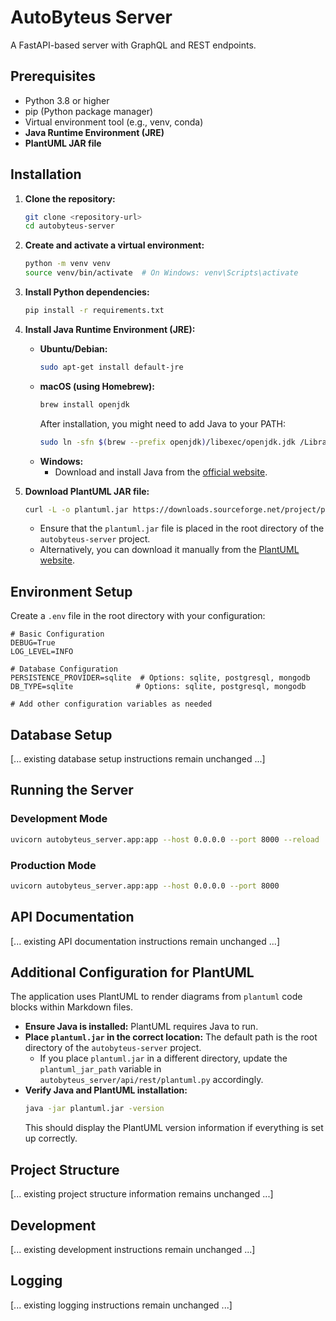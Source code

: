 # AutoByteus Server

A FastAPI-based server with GraphQL and REST endpoints.

## Prerequisites

- Python 3.8 or higher
- pip (Python package manager)
- Virtual environment tool (e.g., venv, conda)
- **Java Runtime Environment (JRE)**
- **PlantUML JAR file**

## Installation

1. **Clone the repository:**
   ```bash
   git clone <repository-url>
   cd autobyteus-server
   ```

2. **Create and activate a virtual environment:**
   ```bash
   python -m venv venv
   source venv/bin/activate  # On Windows: venv\Scripts\activate
   ```

3. **Install Python dependencies:**
   ```bash
   pip install -r requirements.txt
   ```

4. **Install Java Runtime Environment (JRE):**
   - **Ubuntu/Debian:**
     ```bash
     sudo apt-get install default-jre
     ```
   - **macOS (using Homebrew):**
     ```bash
     brew install openjdk
     ```
     After installation, you might need to add Java to your PATH:
     ```bash
     sudo ln -sfn $(brew --prefix openjdk)/libexec/openjdk.jdk /Library/Java/JavaVirtualMachines/openjdk.jdk
     ```
   - **Windows:**
     - Download and install Java from the [official website](https://www.java.com/en/download/).

5. **Download PlantUML JAR file:**
   ```bash
   curl -L -o plantuml.jar https://downloads.sourceforge.net/project/plantuml/plantuml.jar
   ```
   - Ensure that the `plantuml.jar` file is placed in the root directory of the `autobyteus-server` project.
   - Alternatively, you can download it manually from the [PlantUML website](https://plantuml.com/download).

## Environment Setup

Create a `.env` file in the root directory with your configuration:

```env
# Basic Configuration
DEBUG=True
LOG_LEVEL=INFO

# Database Configuration
PERSISTENCE_PROVIDER=sqlite  # Options: sqlite, postgresql, mongodb
DB_TYPE=sqlite              # Options: sqlite, postgresql, mongodb

# Add other configuration variables as needed
```

## Database Setup

[... existing database setup instructions remain unchanged ...]

## Running the Server

### Development Mode
```bash
uvicorn autobyteus_server.app:app --host 0.0.0.0 --port 8000 --reload
```

### Production Mode
```bash
uvicorn autobyteus_server.app:app --host 0.0.0.0 --port 8000
```

## API Documentation

[... existing API documentation instructions remain unchanged ...]

## Additional Configuration for PlantUML

The application uses PlantUML to render diagrams from `plantuml` code blocks within Markdown files.

- **Ensure Java is installed:** PlantUML requires Java to run.
- **Place `plantuml.jar` in the correct location:** The default path is the root directory of the `autobyteus-server` project.
  - If you place `plantuml.jar` in a different directory, update the `plantuml_jar_path` variable in `autobyteus_server/api/rest/plantuml.py` accordingly.
- **Verify Java and PlantUML installation:**
  ```bash
  java -jar plantuml.jar -version
  ```
  This should display the PlantUML version information if everything is set up correctly.

## Project Structure

[... existing project structure information remains unchanged ...]

## Development

[... existing development instructions remain unchanged ...]

## Logging

[... existing logging instructions remain unchanged ...]